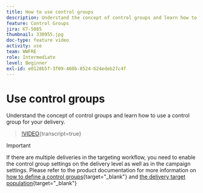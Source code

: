 ```yaml
---
title: How to use control groups
description: Understand the concept of control groups and learn how to use a control group for your delivery.
feature: Control Groups
jira: KT-5085
thumbnail: 330955.jpg
doc-type: feature video
activity: use
team: WWFRE
role: Intermediate
level: Beginner
exl-id: e0128b5f-3f09-460b-8524-624edeb27c4f
---
```

# Use control groups

Understand the concept of control groups and learn how to use a control group for your delivery.

>[!VIDEO](https://video.tv.adobe.com/v/330955?quality=12&learn=on){transcript=true}

>[!IMPORTANT]
>If there are multiple deliveries in the targeting workflow, you need to enable the control group settings on the delivery level as well as in the campaign settings. 
>Please refer to the product documentation for more information on [how to define a control groups](https://experienceleague.adobe.com/docs/campaign-classic/using/orchestrating-campaigns/orchestrate-campaigns/marketing-campaign-target.html?lang=en#defining-a-control-group){target="_blank"} and [the delivery target population](https://experienceleague.adobe.com/docs/campaign-classic/using/sending-messages/key-steps-when-creating-a-delivery/steps-defining-the-target-population.html?lang=en){target="_blank"} 
